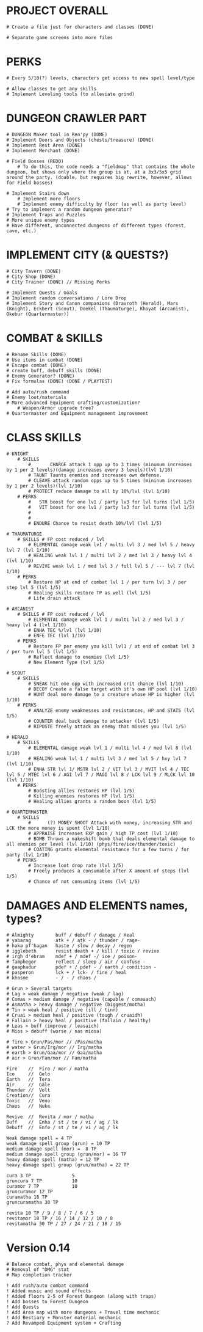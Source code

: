 
# PROJECT OVERALL
    # Create a file just for characters and classes (DONE)

    # Separate game screens into more files

# PERKS
    # Every 5/10(?) levels, characters get access to new spell level/type

    # Allow classes to get any skills
    # Implement Leveling tools (to alleviate grind)
    
# DUNGEON CRAWLER PART
    # DUNGEON Maker tool in Ren'py (DONE)
    # Implement Doors and Objects (chests/treasure) (DONE)
    # Implement Rest Area (DONE)
    # Implement Merchant (DONE)

    # Field Bosses (REDO)
        # To do this, the code needs a "fieldmap" that contains the whole dungeon, but shows only where the group is at, at a 3x3/5x5 grid around the party. (doable, but requires big rewrite, however, allows for Field bosses)

    # Implement Stairs down
        # Implement more floors
        # Implement enemy difficulty by floor (as well as party level)
    # Try to implement a random dungeon generator?
    # Implement Traps and Puzzles
    # More unique enemy types
    # Have different, unconnected dungeons of different types (forest, cave, etc.)

# IMPLEMENT CITY (& QUESTS?)
    # City Tavern (DONE)
    # City Shop (DONE)
    # City Trainer (DONE) // Missing Perks 

    # Implement Quests / Goals
    # Implement random conversations / Lore Drop
    # Implement Story and Canon companions (Dravroth (Herald), Mars (Knight), Eckbert (Scout), Doekel (Thaumaturge), Khoyat (Arcanist), Okebur (Quartermaster))

# COMBAT & SKILLS
    # Rename Skills (DONE)
    # Use items in combat (DONE)
    # Escape combat (DONE)
    # create buff, debuff skills (DONE)
    # Enemy Generator? (DONE)
    # Fix formulas (DONE) (DONE / PLAYTEST)

    # Add auto/rush command
    # Enemy loot/materials
    # More advanced Equipment crafting/customization?
        # Weapon/Armor upgrade tree?
    # Quartermaster and Equipment management improvement
    

# CLASS SKILLS
    # KNIGHT
        # SKILLS
            #       CHARGE attack 1 opp up to 3 times (minumum increases by 1 per 2 levels)(damage increases every 3 levels)(lvl 1/10)
            # TAUNT Taunts enemies and increases own defense.
            # CLEAVE attack random opps up to 5 times (mininum increases by 1 per 2 levels)(lvl 1/10)
            # PROTECT reduce damage to all by 10%/lvl (lvl 1/10)
        # PERKS
            #   STR boost for one lv1 / party lv3 for lvl turns (lvl 1/5)
            #   VIT boost for one lv1 / party lv3 for lvl turns (lvl 1/5)
            # 
            # 
            # ENDURE Chance to resist death 10%/lvl (lvl 1/5)

    # THAUMATURGE
        # SKILLS # FP cost reduced / lvl
            # ELEMENTAL damage weak lv1 / multi lvl 3 / med lvl 5 / heavy lvl 7 (lvl 1/10)
            # HEALING weak lvl 1 / multi lvl 2 / med lvl 3 / heavy lvl 4 (lvl 1/10)
            # REVIVE weak lvl 1 / med lvl 3 / full lvl 5 / --- lvl 7 (lvl 1/10)
        # PERKS
            # Restore HP at end of combat lvl 1 / per turn lvl 3 / per step lvl 5 (lvl 1/5)
            # Healing skills restore TP as well (lvl 1/5)
            # Life drain attack

    # ARCANIST
        # SKILLS # FP cost reduced / lvl
            # ELEMENTAL damage weak lvl 1 / multi lvl 2 / med lvl 3 / heavy lvl 4 (lvl 1/10)
            # ENHA TEC %/lvl (lvl 1/10)
            # ENFE TEC (lvl 1/10)
        # PERKS
            # Restore FP per enemy you kill lvl1 / at end of combat lvl 3 / per turn lvl 5 (lvl 1/5)
            # Reflect damage to enemies (lvl 1/5)
            # New Element Type (lvl 1/5)

    # SCOUT
        # SKILLS
            # SNEAK hit one opp with increased crit chance (lvl 1/10)
            # DECOY Create a false target with it's own HP pool (lvl 1/10)
            # HUNT deal more damage to a creature whose HP is higher (lvl 1/10)
        # PERKS
            # ANALYZE enemy weaknesses and resistances, HP and STATS (lvl 1/5)
            # COUNTER deal back damage to attacker (lvl 1/5)
            # RIPOSTE freely attack an enemy that misses you (lvl 1/5)

    # HERALD
        # SKILLS
            # ELEMENTAL damage weak lvl 1 / multi lvl 4 / med lvl 8 (lvl 1/10)
            # HEALING weak lvl 1 / multi lvl 3 / med lvl 5 / hvy lvl 7 (lvl 1/10)
            # ENHA STR lvl 1/ MSTR lvl 2 / VIT lvl 3 / MVIT lvl 4 / TEC lvl 5 / MTEC lvl 6 / AGI lvl 7 / MAGI lvl 8 / LCK lvl 9 / MLCK lvl 10 (lvl 1/10)
        # PERKS
            # Boosting allies restores HP (lvl 1/5)
            # Killing enemies restores HP (lvl 1/5)
            # Healing allies grants a random boon (lvl 1/5)

    # QUARTERMASTER
        # SKILLS
            #      (?) MONEY SHOOT Attack with money, increasing STR and LCK the more money is spent (lvl 1/10)
            # APPRAISE increases EXP gain / high TP cost (lvl 1/10)
            # BOMB Throws a makeshift bomb that deals elemental damage to all enemies per level (lvl 1/10) (phys/fire/ice/thunder/toxic)
            # COATING grants elemental resistance for a few turns / for party (lvl 1/10)
        # PERKS
            # Increase loot drop rate (lvl 1/5)
            # Freely produces a consumable after X amount of steps (lvl 1/5)
            # Chance of not consuming items (lvl 1/5)




# DAMAGES AND ELEMENTS names, types?
    # Almighty        buff / debuff / damage / Heal
    # yabarag         atk + / atk - / thunder / rage-
    # haka pf'hagan   haste / slow / decay / regen
    # igglebeth       resist death + / kill / toxic / revive
    # irgh d'ebram    mdef + / mdef -/ ice / poison-
    # famphegor       reflect / sleep / air / confuse -
    # gaaphadur       pdef + / pdef - / earth / condition -
    # pasperon        lck + / lck- / fire / heal
    # khosme          - / - / chaos / 

    # Grun > Several targets
    # Lag > weak damage / negative (weak / lag)
    # Comas > medium damage / negative (capable / comasach)
    # Asmatha > heavy damage / negative (biggest/motha)
    # Tin > weak heal / positive (ill / tinn)
    # Cruai > medium heal / positive (tough / cruaidh)
    # Fallain > heavy heal / positive (fallain / healthy)
    # Leas > buff (improve / leasaich)
    # Mios > debuff (worse / nas miosa)

    # fire > Grun/Pas/mor // /Pas/matha
    # water > Grun/Irg/mor // Irg/matha
    # earth > Grun/Gaa/mor // Gaa/matha
    # air > Grun/Fam/mor // Fam/matha

    Fire    //  Firo / mor / matha
    Ice     //  Gelo
    Earth   //  Tera
    Air     //  Gale
    Thunder //  Volt
    Creation//  Cura
    Toxic   //  Veno
    Chaos   //  Nuke

    Revive  //  Revita / mor / matha
    Buff    //  Enha / st / te / vi / ag / lk 
    Debuff  //  Enfe / st / te / vi / ag / lk

    Weak damage spell = 4 TP
    weak damage spell group (grun) = 10 TP
    medium damage spell (mor) =  8 TP
    medium damage spell group (grun/mor) = 16 TP
    heavy damage spell (matha) = 12 TP
    heavy damage spell group (grun/matha) = 22 TP

    cura 3 TP               5
    gruncura 7 TP           10
    curamor 7 TP            10
    gruncuramor 12 TP
    curamatha 18 TP
    gruncuramatha 30 TP

    revita 10 TP / 9 / 8 / 7 / 6 / 5
    revitamor 18 TP / 16 / 14 / 12 / 10 / 8
    revitamatha 30 TP / 27 / 24 / 21 / 18 / 15


# Version 0.14
    # Balance combat, phys and elemental damage
    # Removal of "DMG" stat
    # Map completion tracker

    ! Add rush/auto combat command
    ! Added music and sound effects
    ! Added floors 2-5 of Forest Dungeon (along with traps)
    ! Add bosses to Forest Dungeon
    ! Add Quests
    ! Add Area map with more dungeons + Travel time mechanic
    ! Add Bestiary + Monster material mechanic
    ? Add Revamped Equipment system + Crafting